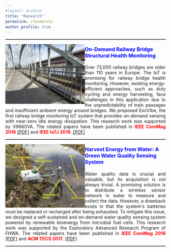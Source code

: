 ```yaml
---
#layout: archive
title: "Research"
permalink: /research/
author_profile: true
---
```


<hr style="height:1px;border:none;border-top:1px solid #555555;" /> 
<p>
  <img src="/images/research/ecovibe.jpg" alt=""
  style="float:left" width="250" height="188">
<figcaption> 
<h4><font  color=blue size=3><b>On-Demand Railway Bridge Structural Health Monitoring</b></font></h4>
<p style="text-align:justify;">
Over 73,000 railway bridges are older than 110 years in Europe. The IoT is promising for railway bridge health monitoring. However, existing energy-efficient approaches, such as duty cycling and energy harvesting, face challenges in this application due to the unpredictability of train passages and insufficient ambient energy around bridges. We proposed EocVibe, the first railway bridge monitoring IoT system that provides on-demand sensing with near-zero idle energy dissipation. This research work was supported by VINNOVA. The related papers have been published in <font  color=red ><b>IEEE ComMag 2016</b></font> <a href="https://chrisye-liu.github.io/files/ye16EcoSense.pdf" target="_blank">[PDF]</a> and <font  color=red ><b>IEEE IoTJ 2019</b></font>. <a href="https://chrisye-liu.github.io/files/ye19EcoVibe.pdf" target="_blank">[PDF]</a>
</p>
</figcaption>
<p>
<hr style="height:1px;border:none;border-top:1px solid #555555;" /> 
<p>
  <img src="/images/research/water2.jpg" alt=""
  style="float:left" width="250" height="200">
<figcaption> 
<h4><font  color=blue size=3><b>Harvest Energy from Water: A Green Water Quality Sensing System</b></font></h4>
<p style="text-align:justify;">
Water quality data is crucial and valuable, but its acquisition is not always trivial. A promising solution is to distribute a wireless sensor network in water to measure and collect the data. However, a drawback exists in that the system's batteries must be replaced or recharged after being exhausted. To mitigate this issue, we designed a self-sustained and on-demand water quality sensing system powered by renewable bioenergy from microbial fuel cells. This research work was supported by the Exploratory Advanced Research Program of FHWA.  The related papers have been published in <font  color=red ><b>IEEE ComMag 2016</b></font> <a href="https://chrisye-liu.github.io/files/ye16EcoSense.pdf" target="_blank">[PDF]</a> and <font  color=red ><b>ACM TECS 2017</b></font>. <a href="https://chrisye-liu.github.io/files/qi17watersensing.pdf" target="_blank">[PDF]</a>
</p>
</figcaption>
<p>
<hr style="height:1px;border:none;border-top:1px solid #555555;" /> 

